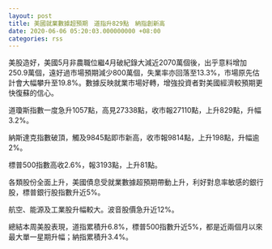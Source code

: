 ```yaml
---
layout: post
title: 美國就業數據超預期　道指升829點　納指創新高
date: 2020-06-06 05:20:03.000000000 +08:00
categories: rss
---
```


美股造好，美國5月非農職位繼4月破紀錄大減近2070萬個後，出乎意料增加250.9萬個，遠好過市場預期減少800萬個，失業率亦回落至13.3%，市場原先估計會大幅攀升至19.8%。數據反映就業市場好轉，增強投資者對美國經濟較預期更快復蘇的信心。

道瓊斯指數一度急升1057點，高見27338點，收市報27110點，上升829點，升幅3.2%。

納斯達克指數破頂，觸及9845點即市新高，收市報9814點，上升198點，升幅逾2%。

標普500指數高收2.6%，報3193點，上升81點。

各類股份全面上升，美國債息受就業數據超預期帶動上升，利好對息率敏感的銀行股，標普銀行股指數升近5%。

航空、能源及工業股升幅較大。波音股價急升近12%。

總結本周美股表現，道指累積升6.8%，標普500指數升近5%，都是近兩個月以來最大單一星期升幅；納指累積升3.4%。
